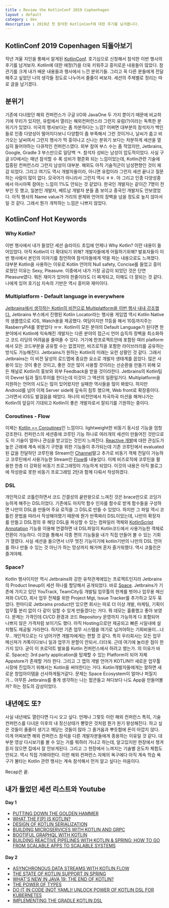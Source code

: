 ```yaml
---
title : Review the KotlinConf 2019 Cophenhagen
layout : default
category : dev
description : 2019년 첫 참석한 KotlinConf에 대한 후기를 남겨봅니다.
---
```


## KotlinConf 2019 Copenhagen 되돌아보기

작년 겨울 지인을 통해서 알게된 [KotlinConf](https://kotlinconf.com/). 호기심으로 신청해서 참석한 이번 행사의 후기를 남겨보자. Kotlin에 대한 애정(?)을 더욱 키워주고 흥미로운 내용들이 많았다. 참관기를 크게 내가 배운 내용들과 행사에서 느낀 분위기들. 그리고 꼭 다른 분들에게 전달해주고 싶었던 나의 생각들 정도로 나누어서 줄줄이 써보자. 세션의 주제별로 정리는 따로 글을 남기겠다.

## 분위기

기존에 다녀왔던 해외 컨퍼런스가 구글 I/O와 JavaOne 두 가지 뿐이기 때문에 비교하기에 무리가 있지만, 유럽에서 열리는 해외컨퍼런스라 그런지 유럼(?)이라는 독특한 분위기가 있었다. 미국의 행사보다는 좀 차분하다는 느낌? 어쩌면 대부분의 참석자가 백인들로 인종 다양성이 떨어지다보니 다양함이 좀 부족해서 그런 것이거나, 날씨가 춥고 비가오는 날씨여서 그런지 행사가 막 흥이나고 신나는 분위기 보다는 차분하게 세션을 열심히 들어야하는 다큐적인 컨퍼런스였다. 외부 참여 부스 수는 좀 적었지만, Jetbrains, Google, Gradle 3 부스만으로 일당백 ㅋ. 참석자 성비는 남성이 압도적이었다. 사실 구글 I/O에서는 매년 참석할 수 록 성비가 평준화 되는 느낌이었는데, Kotlin관련 기술에 집중된 컨퍼런스라 그런지 남성이 대부분. 해외도 아직 기술직군이 남성편향인 것이 체감 되었다. 그리고 여기도 역시 개발자들이라, 아니면 유럽이라 그런지 세션 끝나고 질문하는 사람이 많이 없다. 모국어가 아니라서 그런지 역시 ㅎㅎ. 아 그리고 인종 다양성중에서 아시아쪽 참여는 느낌이 1%도 안되는 것 같았다. 한국인 개발자는 같이간 7명이 전부인 듯 했고, 일본인 개발자, 베트남 개발자 분들 좀 보이고 중국인 개발자도 안보였었다. 아직 행사의 Name value가 거리의 문제와 언어의 장벽을 넘을 정도로 높지 않아서일 것 같다. 그래서 뭔가 개척하는 느낌은 나쁘지 않았다.

## KotlinConf Hot Keywords

### Why Kotlin?

이번 행사에서 내가 들었던 세션 슬라이드 초입에 언제나 Why Kotlin? 이란 내용이 들어있었다. 아직 Kotlin이 더 확대되기 위해? 개발자들에게 어필하기위해? 발표자들이 이번 행사에서 본인의 이야기를 첨언하여 참석자들에게 약을 파는 내용으로도 느껴졌다. 대부분 Kotlin을 사용하는 이유로 Kotlin 언어의 Null safety, Concise를 들었고 흥미로웠던 이유는 Sexy, Pleasure. 이중에서 내가 가장 공감이 되었던 것은 단연 Pleasure였다. 뭐든 재미가 있어야 한줄이라도 더 짜게되고, 이해도 더 잘되는 것 같다. 나에게 있어 호기심 지속의 기반은 역시 흥미와 재미이다.

### Multiplatform - Default language in everywhere

[Jetbrains에서 생각하는 Kotlin의 비전으로 Multiplatform을 이번 행사 내내 강조했다.](https://www.youtube.com/watch?v=0xKTM0A8gdI&list=PLQ176FUIyIUY6SKGl3Cj9yeYibBuRr3Hl&index=3&t=0s) Jetbrains 부스에서 진행된 Kotlin Locator라는 행사용 게임앱 역시 Kotlin Native의 샘플앱으로 iOS, Watch용을 제공했다. 여담이지만 11등을 해서 10등까지주는 RasberryPi4를 못받았다 ㅠㅠ. Kotlin이 모든 분야의 Default Language가 된다면 한 분야에서 Kotlin에 익숙해진 개발자는 다른 분야의 접근시 언어 습득의 장벽을 최소화하고 코드 리딩의 어려움을 줄여줄 수 있다. 거기에 한프로젝트안에 포함된 여러 platform에서 모든 코드부분을 공유할 수는 없겠지만, 비즈로직을 포함한 라이브러리를 공유하는 방식도 가능해진다. Jetbrains가 원하는 Kotlin의 미래는 요런 상황인 것 같다. 그래서 Jetbrains는 이 비전 달성의 로드맵에 중요한 요소로 개발자 생태계를 꼽았다. 많은 사용이 있는 것이 좋은 것이고, 좋은 것은 많이 사용할 것이라는 선순환을 만들기 위해 모든 채널로 Kotlin의 홍보와 외부 Feedback을 받을 것이라한다. Jetbrains의 Kotlin팀이 Devrel 팀과 월드투어를 한다는데 이것이 그 액션의 일환일거다. Multiplatform을 지원하는 언어의 시도는 많이 있어왔지만 실패한 역사들을 많이 봐왔다. 하지만 Android를 넘어 이제 Server side에 깊숙히 침투 했으며, Web front로 확장중이다. 그러면서 iOS도 발걸음을 때었다. 하나의 비전안에서 차곡차곡 미션을 해쳐나가는 Kotlin의 앞길이 기대되고 Kotlin이 좋은 개발자로서 잘되기를 기원하는 중이다. 

### Coroutines - Flow

이제는 [Kotlin == Coroutines](https://kotlinlang.org/docs/reference/coroutines-overview.html)인 느낌이다. lightweight한 비동기 동시성 기능을 엄청 강조한다. 컨퍼런스의 세션중에 코루틴 기능 하나로 여러개의 세션이 만들어진 것만으로도 이 기술이 얼마나 관심을 받고있는 것인지 느껴진다. [Reactive 개발](https://www.reactivemanifesto.org/)에 대한 관심도가 높은 근래에 계속 비동기 구현을 위한 기능들이 추가되는데 기존 코루틴에서 evaluated된 값을 전달하던 코루틴용 Stream인 [Channel](https://kotlinlang.org/docs/reference/coroutines/channels.html#channels)말고 추가로 비동기 객체 전달이 가능하고 코루틴에서 사용가능한 Stream인 [Flow](https://kotlinlang.org/docs/reference/coroutines/flow.html#asynchronous-flow)를 내놓았다. 이제 비즈로직에 코루틴을 활용한 한층 더 강화된 비동기 프로그래밍이 가능하게 되었다. 이것의 내용은 아직 블로그에 작성완료 못한 비동기 프로그래밍 2탄과 함께 다뤄서 작성하겠다.

### DSL

개인적으로 코틀린하면서 코드 간결성의 끝판왕으로 느껴진 것은 brace만으로 코딩가능하게 해주는 DSL이었다. 기존에도 마지막 함수 인자를 함수로 받게 함수들을 구성하면 나만의 DSL을 만들어 주요 로직을 그 DSL로 만들 수 있었다. 하지만 그 파일 역시 코틀린 문법을 따라서 작성해야했기 때문에 뭔가 반쪽짜리 DSL이었는데, 나만의 확장자를 만들고 DSL정의 후 해당 DSL을 파싱할 수 있는 컴파일러 객체와 [KotlinScript Annotation](https://github.com/Kotlin/KEEP/blob/master/proposals/scripting-support.md) 기능을 이용해 연결하면 내 DSL파일이 Kotlin코드에서 사용가능한 객체로 전환이 가능하다. 이것을 통해서 각종 편의 기능들을 내가 직접 만들어 볼 수 있는 기회가 열렸다. 사실 세션을 들으면서 너무 멋진 기능이기에 kotlin기반의 나만의 DSL 언어를 하나 만들 수 있는 것 아닌가 하는 망상까지 해가며 혼자 즐거워했다. 역시 코틀린은 즐겨야해.

### Space?

Kotlin 행사이지만 역시 Jetbrains와 강한 유착관계에있는 프로젝트인지라 Jetbrains의 Product lineup이 세션 하나를 할당해서 공개되었다. 바로 [Space](https://www.jetbrains.com/space/). Jetbrains가 기존에 가지고 있던 YouTrack, TeamCity등 개발팀 업무툴의 한계를 벗어나 업무용 메신져와 CI/CD, 회사 업무 전체를 위한 Project Mgt, Issue Tracker를 추가하고 모두 묶었다. 한마디로 Jetbrains product만 있으면 회사는 따로 더 이상 개발, 마케팅, 기획이 업무툴 분리 없이 다 같이 일할 수 있게 만들겠다는 거다. 뭐 데모는 훌륭했고 좋아 보였다. 문제는 가격인데 CI/CD 환경과 코드 Repository 운영까지 가능하게 다 포함되어 나쁘지 않은 가격처럼 보이기도 했다. 아직 Hosting으로만 제공되고 빠른 시일내에 설치형도 제공될 거라한다. 하지만 기존 업무 시스템을 여기로 넘겨야하는 기회비용이...너무.. 개인적으로는 다 넘어가면 개발자에게는 편할 것 같다. 특히 우리회사는 모든 업무 메신져가 카톡이다보니 일과 업무가 분할이 안되서..더더욱. 근데 여기에 놀라운 점이 한가지 있다. 굳이 이 프로덕트 발표를 Kotlin 컨퍼런스에서 하려고 했는가. 의 이유가 바로. Space는 3rd party application을 탑재할 수 있는 Platform이 되어 자체 Appstore가 존재할 거라 한다. 그리고 그 앱의 개발 언어가 KOTLIN!!! 새로운 업무툴 시장에 진입하기 위해서는 Kotlin을 써야한다는 거다. Kotlin개발자들에게는 잘하면 새로운 창업아이템을 선사하게될거같다. 문제는 Space Ecosystem이 얼마나 퍼질지가... 아무튼 Jetbrains를 좋게 생각하는 나는 팝콘들고 쳐다보다 나도 App을 만들어볼까? 하는 정도의 감상이었다.

## 내년에도 또?

사실 내년에도 열린다면 다시 오고 싶다. 언제나 그렇듯 이런 해외 컨퍼런스 특히, 기술 컨퍼런스를 다녀온 이후의 내 정신상태가 뽕맞은 것처럼 뭔가 원기 왕성해진다. 하고 싶은 것들이 줄줄이 생기고 깨닫는 것들이 많아 그 즐거움과 뿌듯함에 돈이 아깝지 않다. 이게 어찌보면 해외 컨퍼런스 참석을 다른 개발자분들에게 종용하는 이유일 것 같다. 대부분 영상 다시보기롤 볼 수 있는 거를 뭐하러 가냐고 하는데, 알고있지만 현장에서 챙겨듣지 않으면 집에서 잘 안보게된다. 그리고 그 현장에서 느껴지는 기술별 온도차 체험도 안되고. 역시 직접 가봐야한다. 이런 해외 컨퍼런스 자체의 욕구에다 아직 계속 학습 욕구가 불타는 Kotlin 관련 행사는 계속 참석해서 먼저 알고 싶다는 마음이다.

Recap은 끝.

## 내가 들었던 세션 리스트와 Youtube

#### Day 1

- [PUTTING DOWN THE GOLDEN HAMMER](https://www.youtube.com/watch?v=YeqGfKmJM_g&list=PLQ176FUIyIUY6SKGl3Cj9yeYibBuRr3Hl&index=4&t=0s)
- [WHAT THE F(P) IS KOTLIN?](https://www.youtube.com/watch?v=P6G2YPuDE3Y&list=PLQ176FUIyIUY6SKGl3Cj9yeYibBuRr3Hl&index=13&t=0s)
- [DESIGN OF KOTLIN SERIALIZATION](https://www.youtube.com/watch?v=IhKTIFlNrC4&list=PLQ176FUIyIUY6SKGl3Cj9yeYibBuRr3Hl&index=16&t=0s)
- [BUILDING MICROSERVICES WITH KOTLIN AND GRPC](https://www.youtube.com/watch?v=pCTLu4awGVk&list=PLQ176FUIyIUY6SKGl3Cj9yeYibBuRr3Hl&index=21&t=0s)
- [BOOTIFUL GRAPHQL WITH KOTLIN](https://www.youtube.com/watch?v=7YJyPXjLdug&list=PLQ176FUIyIUY6SKGl3Cj9yeYibBuRr3Hl&index=25&t=0s)
- [BUILDING REACTIVE PIPELINES WITH KOTLIN & SPRING: HOW TO GO FROM SCALABLE APPS TO SCALABLE SYSTEMS](https://www.youtube.com/watch?v=6NkGW0wJwXs&list=PLQ176FUIyIUY6SKGl3Cj9yeYibBuRr3Hl&index=28&t=0s)

#### Day 2

- [ASYNCHRONOUS DATA STREAMS WITH KOTLIN FLOW](https://www.youtube.com/watch?v=tYcqn48SMT8&list=PLQ176FUIyIUY6SKGl3Cj9yeYibBuRr3Hl&index=33&t=0s)
- [THE STATE OF KOTLIN SUPPORT IN SPRING](https://www.youtube.com/watch?v=U4Q13TlAUE8&list=PLQ176FUIyIUY6SKGl3Cj9yeYibBuRr3Hl&index=38&t=0s)
- [WHAT'S NEW IN JAVA 19: THE END OF KOTLIN?](https://www.youtube.com/watch?v=te3OU9fxC8U&list=PLQ176FUIyIUY6SKGl3Cj9yeYibBuRr3Hl&index=41&t=0s)
- [THE POWER OF TYPES](https://www.youtube.com/watch?v=t3DBzaeid74&list=PLQ176FUIyIUY6SKGl3Cj9yeYibBuRr3Hl&index=46&t=0s)
- [DO IT IN CODE (NOT YAML)! UNLOCK POWER OF KOTLIN DSL FOR KUBERNETES](https://www.youtube.com/watch?v=yaw0m9KpA8Q&list=PLQ176FUIyIUY6SKGl3Cj9yeYibBuRr3Hl&index=50&t=0s)
- [IMPLEMENTING THE GRADLE KOTLIN DSL](https://www.youtube.com/watch?v=OEFwnWxoazI&list=PLQ176FUIyIUY6SKGl3Cj9yeYibBuRr3Hl&index=55&t=0s)